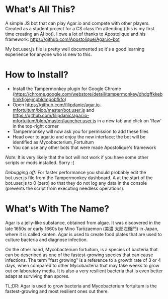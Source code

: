 # What's All This?

A simple JS bot that can play Agar.io and compete with other players. Created as a student project for a CS class I'm attending (this is my first time creating an AI bot). I owe a lot of thanks to Apostolique and his framework: https://github.com/Apostolique/Agar.io-bot

My bot.user.js file is pretty well documented so it's a good learning experience for anyone who is new to this.

# How to Install?

- Install the Tampermonkey plugin for Google Chrome (https://chrome.google.com/webstore/detail/tampermonkey/dhdgffkkebhmkfjojejmpbldmpobfkfo)
- Open https://github.com/filipdanic/agar.io-mfortuitum/blob/master/bot.user.js and https://github.com/filipdanic/agar.io-mfortuitum/blob/master/launcher.user.js in a new tab and click on 'Raw' in the top-right corner
- Tampermonkey will now ask you for permission to add these files
- Head over to agar.io and enjoy the new interface; the bot will be identified as Mycobacterium_Fortuitum
- You can use any other bots that were made Apostolique's framework

*Note:* It is very likely that the bot will not work if you have some other scripts or mods installed. Sorry :(

*Debugging off:* For faster performance you should probably edit the bot.user.js file from the Tampermonkey dashboard. A at the start of the bot.user.js to 0 (zero) so that they do not log any data in the console (prevents the script from executing needless operations).

# What's With The Name?

Agar is a jelly-like substance, obtained from algae. It was discovered in the late 1650s or early 1660s by Mino Tarōzaemon (美濃 太郎左衛門) in Japan, where it is called kanten. Agar is used to create food plates that are used to culture bacteria and diagnose infection.

On the other hand, Mycobacterium fortuitum, is a species of bacteria that can be described as one of the fastest-growing species that can cause infections. The term "fast growing" is a reference to a growth rate of 3 or 4 days, when compared to other Mycobacteria that may take weeks to grow out on laboratory media. It is also a very resilient bacteria that is even better adapt at surviving than spores.

TL;DR: Agar is used to grow bacteria and Mycobacterium fortuitum is the fastest-growing and most resilient ones out there.
